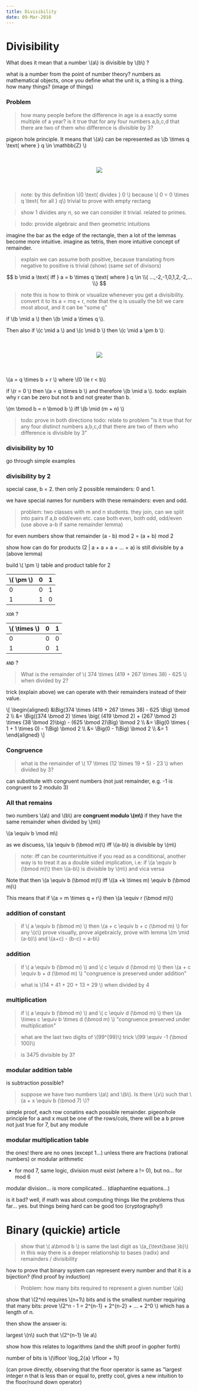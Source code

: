 ```yaml
---
title: Divisibility
date: 09-Mar-2018
---
```

# Divisibility 
What does it mean that a number \\(a\\) is divisible by \\(b\\) ?

what is a number from the point of number theory?
numbers as mathematical objects, once you define what the unit is, a thing is a thing. how many things? (image of things)

### Problem
> how many people before the difference in age is a exactly some multiple of a year?
> is it true that for any four numbers a,b,c,d that there are two of them who difference is divisible by 3?

pigeon hole principle.
It means that \\(a\\) can be represented as \\(b \times q \text{ where } q \in \mathbb{Z} \\)

<p style="text-align: center; margin: 50px 0;">
<img style="max-width: 350px;" src="../img/b_divides_a.svg">
</p>

> note: by this definition \\(0 \\text{ divides } 0 \\) because \\( 0 = 0 \times q \\text{ for all } q\\)
trivial to prove with empty rectang

> show 1 divides any n, so we can consider it trivial. related to primes.

> todo: provide algebraic and then geometric intuitions

imagine the bar as the edge of the rectangle, then a lot of the lemmas become more intuitive.
 imagine as tetris, then more intuitive concept of remainder.

> explain we can assume both positive, because translating from negative to positive is trivial (show)
(same *set* of divisors) 

$$ b \mid a \text{ iff } a = b \times q \text{ where } q \in \\{ ...,-2,-1,0,1,2,-2,... \\} $$
> note this is how to think or visualize whenever you get a divisibility. convert it to its a = mq + r, note that the q is usually the bit we care most about, and it can be "some q"

if \\(b \mid a \\) then \\(b \\mid a \times q \\).

Then also if \\(c \mid a \\) and \\(c \mid b \\) then \\(c \mid a \pm b \\):


<p style="text-align: center; margin: 50px 0;">
<img style="max-width: 350px;" src="../img/c_a_c_b.svg">
</p>


\\(a = q \times b + r \\) where \\(0 \le r < b\\)

if \\(r = 0 \\) then \\(a = q \times b \\) and therefore \\(b \mid a \\). todo: explain why r can be zero but not b and not greater than b.

\\(m \bmod b = n \bmod b \\) iff \\(b \mid (m + n) \\)
> todo: prove in both directions
> todo: relate to problem "is it true that for any four distinct numbers a,b,c,d that there are two of them who difference is divisible by 3"

### divisibility by 10
go through simple examples

### divisibility by 2
special case, b = 2. then only 2 possible remainders: 0 and 1.

we have special names for numbers with these remainders: even and odd.

> problem: two classes with m and n students. they join, can we split into pairs if a,b odd/even etc. case both even, both odd, odd/even (use above a-b if same remainder lemma)


for even numbers show that remainder (a - b) mod 2 = (a + b) mod 2

show how can do for products (2 | a + a + a + ... + a) is still divisible by a (above lemma)

build \\( \\pm \\) table and product table for 2

| \\( \pm \\) | 0 | 1 |
|-------------|---|---|
|0            | 0 | 1 |
|1            | 1 | 0 |

`XOR` ?

| \\( \times \\) | 0 | 1 |
|----------------|---|---|
|0               | 0 | 0 |
|1               | 0 | 1 |

`AND` ?

> What is the remainder of \\( 374 \times (419 + 267 \times 38) - 625 \\) when divided by 2?  

trick (explain above) we can operate with their remainders instead of their value.

\\[ \begin{aligned}
&\Big(374 \times (419 + 267 \times 38) - 625 \Big) \bmod 2 \\\\
&= \Big((374 \bmod 2) \times \big( (419 \bmod 2) + (267 \bmod 2) \times (38 \bmod 2)\big) - (625 \bmod 2)\Big) \bmod 2 \\\\
&= \Big(0 \times ( 1 + 1 \times 0) - 1\Big) \bmod 2 \\\\
&= \Big(0 - 1\Big) \bmod 2 \\\\
&= 1
\end{aligned} \\]

### Congruence

> what is the remainder of \\( 17 \times (12 \times 19 + 5) - 23 \\) when divided by 3?

can substitute with congruent numbers (not just remainder, e.g. -1 is congruent to 2 modulo 3)
### All that remains

two numbers \\(a\\) and \\(b\\) are **congruent modulo \\(m\\)** if they have the same remainder when divided by \\(m\\)

\\(a \equiv b \mod m\\)

as we discuess, \\(a \equiv b (\bmod m)\\) iff \\(a-b\\) is divisible by \\(m\\)

> note: iff can be counterintuitive if you read as a conditional, another way is to treat it as a double sided implication, i.e:
if \\(a \equiv b (\bmod m)\\) then \\(a-b\\) is divisible by \\(m\\) and vica versa

Note that then \\(a \equiv b (\bmod m)\\) iff \\((a +k \times m) \equiv b (\bmod m)\\)

This means that if \\(a = m \times q + r\\) then \\(a \equiv r (\bmod m)\\)

### addition of constant

> if \\( a \equiv b (\\bmod m) \\) then \\(a + c \equiv b + c (\\bmod m) \\) for any \\(c\\)
prove visually, prove algebraicly, prove with lemma \\(m \mid (a-b)\\) and \\(a+c) - (b-c) = a-b\\)

### addition
> if \\( a \equiv b (\\bmod m) \\) and \\( c \equiv d (\\bmod m) \\)  then \\(a + c \equiv b + d (\\bmod m) \\)
"congruence is preserved under addition"

> what is \\(14 + 41 + 20 + 13 + 29 \\) when divided by 4

### multiplication
> if \\( a \equiv b (\\bmod m) \\) and \\( c \equiv d (\\bmod m) \\)  then \\(a \times c \equiv b \times d (\\bmod m) \\)
"congruence preserved under multiplication"


> what are the last two digits of \\(99^{99}\\)
trick \\(99 \equiv -1 (\bmod 100)\\)

> is 3475 divisible by 3?


### modular addition table
is subtraction possible?
> suppose we have two numbers \\(a\\) and \\(b\\). Is there \\(x\\) such that \\(a + x \equiv b (\bmod 7) \\)? 

simple proof, each row conatins each possible remainder. pigeonhole principle for a and x must be one of the rows/cols, there will be a b
prove not just true for 7, but any module

### modular multiplication table
the ones! there are no ones (except 1...) unless there are fractions (rational numbers) or modular arithmetic 
- for mod 7, same logic, division must exist (where a != 0), but no... for mod 6

modular division... is more complicated... (diaphantine equations...)

is it bad? well, if math was about computing things like the problems thus far... yes. but things being hard can be good too (cryptography!)

# Binary (quickie) article
> show that \\( a\bmod b \\) is same the last digit as \\(a_{\text{base }b}\\)
in this way there is a deeper relationship to bases (radix) and remainders / divisibility

how to prove that binary system can represent every number and that it is a bijection? (find proof by induction)

> Problem: how many bits required to represent a given number \\(a\\)

show that \\(2^n) requires \\(n+1\\) bits and is the smallest number requiring that many bits:
prove \\(2^n - 1 = 2^{n-1} + 2^{n-2} + ... + 2^0 \\) which has a length of n.

then show the answer is:

largest \\(n\\) such that \\(2^{n-1} \le a\\)
 
show how this relates to logarithms (and the shift proof in gopher forth)

number of bits is \\(\lfloor \log_2{a} \rfloor + 1\\)

(can prove directly, observing that the floor operator is same as "largest integer n that is less than or equal to, pretty cool, gives a new intuition to the floor/round down operator)
